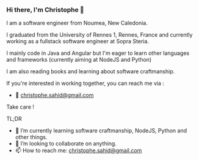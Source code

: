 ### Hi there, I'm Christophe 👋

I am a software engineer from Noumea, New Caledonia.

I graduated from the University of Rennes 1, Rennes, France and currently working as a fullstack software engineer at Sopra Steria.

I mainly code in Java and Angular but I'm eager to learn other languages and frameworks (currently aiming at NodeJS and Python)

I am also reading books and learning about software craftmanship. 

If you're interested in working together, you can reach me via :
- 📧 christophe.sahid@gmail.com

Take care !


TL;DR
- 🌱 I’m currently learning software craftmanship, NodeJS, Python and other things.
- 👯 I’m looking to collaborate on anything.
- 📫 How to reach me: christophe.sahid@gmail.com

<!--
**markhum/markhum** is a ✨ _special_ ✨ repository because its `README.md` (this file) appears on your GitHub profile.

Here are some ideas to get you started:

- 🔭 I’m currently working on ...
- 🌱 I’m currently learning ...
- 👯 I’m looking to collaborate on ...
- 🤔 I’m looking for help with ...
- 💬 Ask me about ...
- 📫 How to reach me: ...
- 😄 Pronouns: ...
- ⚡ Fun fact: ...
-->
